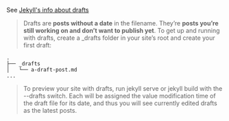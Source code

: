 See [Jekyll's info about drafts](https://jekyllrb.com/docs/posts/#drafts)

> Drafts are **posts without a date** in the filename. They’re **posts you’re still working on and don’t want to publish yet**. To get up and running with drafts, create a _drafts folder in your site’s root and create your first draft:

```
.
├── _drafts
│   └── a-draft-post.md
...
```

> To preview your site with drafts, run jekyll serve or jekyll build with the --drafts switch. Each will be assigned the value modification time of the draft file for its date, and thus you will see currently edited drafts as the latest posts.